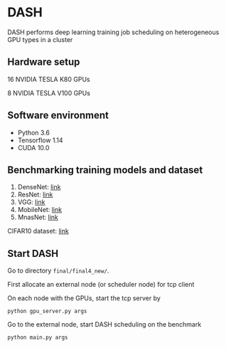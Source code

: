 # DASH

DASH performs deep learning training job scheduling on heterogeneous GPU types in a cluster

## Hardware setup

16 NVIDIA TESLA K80 GPUs

8 NVIDIA TESLA V100 GPUs

## Software environment

* Python 3.6
* Tensorflow 1.14
* CUDA 10.0

## Benchmarking training models and dataset

1. DenseNet: [link](https://keras.io/api/applications/densenet/)
2. ResNet: [link](https://keras.io/api/applications/resnet/)
3. VGG: [link](https://keras.io/api/applications/vgg/)
4. MobileNet: [link](https://keras.io/api/applications/mobilenet/)
5. MnasNet: [link](https://keras.io/api/applications/nasnet/)

CIFAR10 dataset: [link](https://keras.io/api/datasets/cifar10/)

## Start DASH

Go to directory ```final/final4_new/```.

First allocate an external node (or scheduler node) for tcp client

On each node with the GPUs, start the tcp server by
```shell
python gpu_server.py args
```

Go to the external node, start DASH scheduling on the benchmark
```shell
python main.py args
```
